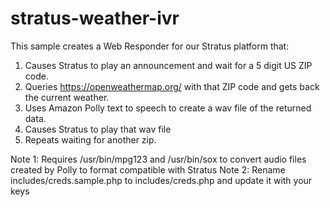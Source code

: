 # stratus-weather-ivr

This sample creates a Web Responder for our Stratus platform that:

1. Causes Stratus to play an announcement and wait for a 5 digit US ZIP code.
2. Queries https://openweathermap.org/ with that ZIP code and gets back the current weather.
3. Uses Amazon Polly text to speech to create a wav file of the returned data.
4. Causes Stratus to play that wav file
5. Repeats waiting for another zip.

Note 1:  Requires /usr/bin/mpg123 and /usr/bin/sox to convert audio files created by Polly to format compatible with Stratus
Note 2:  Rename includes/creds.sample.php to includes/creds.php and update it with your keys

